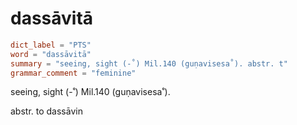 # dassāvitā

``` toml
dict_label = "PTS"
word = "dassāvitā"
summary = "seeing, sight (-˚) Mil.140 (guṇavisesa˚). abstr. t"
grammar_comment = "feminine"
```

seeing, sight (\-˚) Mil.140 (guṇavisesa˚).

abstr. to dassāvin

